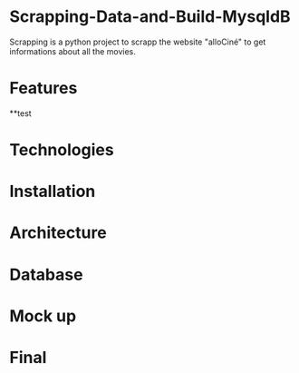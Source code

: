 # Scrapping-Data-and-Build-MysqldB

Scrapping is a python project to scrapp the website "alloCiné" to get informations about all the movies.

# Features

**test

# Technologies

# Installation

# Architecture

# Database

# Mock up

# Final